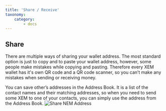 ```yaml
---
title: 'Share / Receive'
taxonomy:
    category:
        - docs
---
```


## Share
There are multiple ways of sharing your wallet address. The most standard option is just to copy and to paste your wallet address, however, some people make mistakes while copying and pasting. Therefore every XEM wallet has it's own QR code and a QR code scanner, so you can’t make any mistakes when sending or receiving money. 


You can save other’s addresses in the Address Book. It is a list of the contact names and their matching addresses, so when you need to send some XEM to one of your contacts, you can simply use the address from the Address Book.
![Share NEM Address](/content/images/2016/11/photo_2016-11-05_10-57-58--Copy-.jpg)